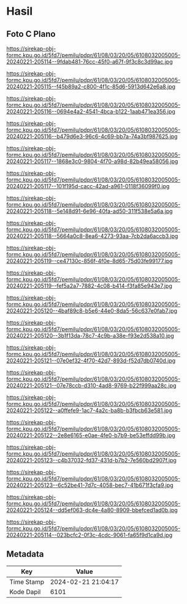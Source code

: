 # Hasil

## Foto C Plano

https://sirekap-obj-formc.kpu.go.id/5fd7/pemilu/pdpr/61/08/03/20/05/6108032005005-20240221-205114--9fdab481-76cc-45f0-a67f-9f3c8c3d99ac.jpg

https://sirekap-obj-formc.kpu.go.id/5fd7/pemilu/pdpr/61/08/03/20/05/6108032005005-20240221-205115--f45b89a2-c800-4f1c-85d6-5913d642e6a8.jpg

https://sirekap-obj-formc.kpu.go.id/5fd7/pemilu/pdpr/61/08/03/20/05/6108032005005-20240221-205116--0694e4a2-4541-4bca-b122-1aab471ea356.jpg

https://sirekap-obj-formc.kpu.go.id/5fd7/pemilu/pdpr/61/08/03/20/05/6108032005005-20240221-205116--b479d6e3-96c6-4c69-bb7a-74a3bf987625.jpg

https://sirekap-obj-formc.kpu.go.id/5fd7/pemilu/pdpr/61/08/03/20/05/6108032005005-20240221-205117--1868e3c0-9804-4f70-a98d-82b49ea58056.jpg

https://sirekap-obj-formc.kpu.go.id/5fd7/pemilu/pdpr/61/08/03/20/05/6108032005005-20240221-205117--101f195d-cacc-42ad-a961-0118f36099f0.jpg

https://sirekap-obj-formc.kpu.go.id/5fd7/pemilu/pdpr/61/08/03/20/05/6108032005005-20240221-205118--5e148d91-6e96-40fa-ad50-311f538e5a6a.jpg

https://sirekap-obj-formc.kpu.go.id/5fd7/pemilu/pdpr/61/08/03/20/05/6108032005005-20240221-205118--5664a0c8-8ea6-4273-93aa-7cb2da6accb3.jpg

https://sirekap-obj-formc.kpu.go.id/5fd7/pemilu/pdpr/61/08/03/20/05/6108032005005-20240221-205119--ce47130c-856f-4f0e-8d65-75d03fe99177.jpg

https://sirekap-obj-formc.kpu.go.id/5fd7/pemilu/pdpr/61/08/03/20/05/6108032005005-20240221-205119--fef5a2a7-7882-4c08-b414-f3fa85e943e7.jpg

https://sirekap-obj-formc.kpu.go.id/5fd7/pemilu/pdpr/61/08/03/20/05/6108032005005-20240221-205120--4baf89c8-b5e6-44e0-8da5-56c637e0fab7.jpg

https://sirekap-obj-formc.kpu.go.id/5fd7/pemilu/pdpr/61/08/03/20/05/6108032005005-20240221-205120--3b1f13da-78c7-4c9b-a38e-f93e2d538a10.jpg

https://sirekap-obj-formc.kpu.go.id/5fd7/pemilu/pdpr/61/08/03/20/05/6108032005005-20240221-205121--07e0ef32-4f70-42d7-893d-f52d7db0740d.jpg

https://sirekap-obj-formc.kpu.go.id/5fd7/pemilu/pdpr/61/08/03/20/05/6108032005005-20240221-205121--07e78ccb-d310-4ad8-9769-b22f999aa28c.jpg

https://sirekap-obj-formc.kpu.go.id/5fd7/pemilu/pdpr/61/08/03/20/05/6108032005005-20240221-205122--a0ffefe9-1ac7-4a2c-ba8b-b3fbcb63e581.jpg

https://sirekap-obj-formc.kpu.go.id/5fd7/pemilu/pdpr/61/08/03/20/05/6108032005005-20240221-205122--2e8e6165-e0ae-4fe0-b7b9-be53effdd99b.jpg

https://sirekap-obj-formc.kpu.go.id/5fd7/pemilu/pdpr/61/08/03/20/05/6108032005005-20240221-205123--c4b37032-fd37-431d-b7b2-7e560bd2907f.jpg

https://sirekap-obj-formc.kpu.go.id/5fd7/pemilu/pdpr/61/08/03/20/05/6108032005005-20240221-205123--6c52be41-7d7c-4058-bec7-41b671f3cfa9.jpg

https://sirekap-obj-formc.kpu.go.id/5fd7/pemilu/pdpr/61/08/03/20/05/6108032005005-20240221-205124--dd5ef063-dc4e-4a80-8909-bbefced1ad0b.jpg

https://sirekap-obj-formc.kpu.go.id/5fd7/pemilu/pdpr/61/08/03/20/05/6108032005005-20240221-205114--023bcfc2-0f3c-4cdc-9061-fa65f9d1ca9d.jpg


## Metadata

| Key        | Value               |
| ---------- | ------------------- |
| Time Stamp | 2024-02-21 21:04:17 |
| Kode Dapil | 6101                |



